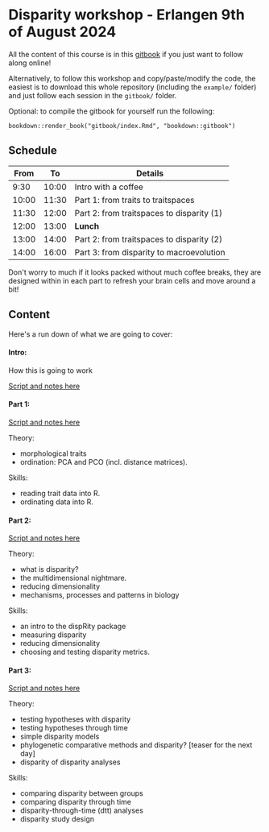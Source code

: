 # Disparity workshop - Erlangen 9th of August 2024

All the content of this course is in this [gitbook](https://githubraw.com/TGuillerme/Morphological_traits/main/gitbook/_book/index.html) if you just want to follow along online!

Alternatively, to follow this workshop and copy/paste/modify the code, the easiest is to download this whole repository (including the `example/` folder) and just follow each session in the `gitbook/` folder.

Optional: to compile the gitbook for yourself run the following:

```{r}
bookdown::render_book("gitbook/index.Rmd", "bookdown::gitbook")
```


## Schedule

| From  | To    | Details                           |
|-------|-------|-----------------------------------|
| 9:30  | 10:00 | Intro with a coffee               |
| 10:00 | 11:30 | Part 1: from traits to traitspaces |
| 11:30 | 12:00 | Part 2: from traitspaces to disparity (1) |
| 12:00 | 13:00 | **Lunch**                         |
| 13:00 | 14:00 | Part 2: from traitspaces to disparity (2) |
| 14:00 | 16:00 | Part 3: from disparity to macroevolution  |

Don't worry to much if it looks packed without much coffee breaks, they are designed within in each part to refresh your brain cells and move around a bit! 

## Content

Here's a run down of what we are going to cover:

#### Intro:

How this is going to work

[Script and notes here](/gitbook/index.Rmd)

#### Part 1:

[Script and notes here](/gitbook/01_traispaces.Rmd)

Theory:

- morphological traits
- ordination: PCA and PCO (incl. distance matrices). 

Skills:

- reading trait data into R.
- ordinating data into R.

#### Part 2:

[Script and notes here](/gitbook/02_disparity.Rmd)


Theory:

- what is disparity?
- the multidimensional nightmare.
- reducing dimensionality
- mechanisms, processes and patterns in biology

Skills:

- an intro to the dispRity package
- measuring disparity
- reducing dimensionality
- choosing and testing disparity metrics.

#### Part 3:

[Script and notes here](/gitbook/03_macroevolution.Rmd)


Theory:

- testing hypotheses with disparity
- testing hypotheses through time
- simple disparity models
- phylogenetic comparative methods and disparity? [teaser for the next day]
- disparity of disparity analyses

Skills:

- comparing disparity between groups
- comparing disparity through time
- disparity-through-time (dtt) analyses
- disparity study design
